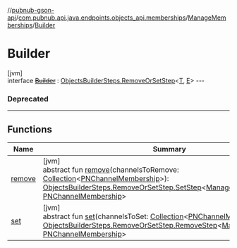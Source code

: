 //[pubnub-gson-api](../../../../index.md)/[com.pubnub.api.java.endpoints.objects_api.memberships](../../index.md)/[ManageMemberships](../index.md)/[Builder](index.md)

# Builder

[jvm]\
interface [~~Builder~~](index.md) : [ObjectsBuilderSteps.RemoveOrSetStep](../../../com.pubnub.api.java.endpoints.objects_api.utils/-objects-builder-steps/-remove-or-set-step/index.md)&lt;[T](../../../com.pubnub.api.java.endpoints.objects_api.utils/-objects-builder-steps/-remove-or-set-step/index.md), [E](../../../com.pubnub.api.java.endpoints.objects_api.utils/-objects-builder-steps/-remove-or-set-step/index.md)&gt; ---

### Deprecated

---

## Functions

| Name | Summary |
|---|---|
| [remove](remove.md) | [jvm]<br>abstract fun [remove](remove.md)(channelsToRemove: [Collection](https://docs.oracle.com/javase/8/docs/api/java/util/Collection.html)&lt;[PNChannelMembership](../../../com.pubnub.api.java.models.consumer.objects_api.membership/-p-n-channel-membership/index.md)&gt;): [ObjectsBuilderSteps.RemoveOrSetStep.SetStep](../../../com.pubnub.api.java.endpoints.objects_api.utils/-objects-builder-steps/-remove-or-set-step/-set-step/index.md)&lt;[ManageMemberships](../index.md), [PNChannelMembership](../../../com.pubnub.api.java.models.consumer.objects_api.membership/-p-n-channel-membership/index.md)&gt; |
| [set](set.md) | [jvm]<br>abstract fun [set](set.md)(channelsToSet: [Collection](https://docs.oracle.com/javase/8/docs/api/java/util/Collection.html)&lt;[PNChannelMembership](../../../com.pubnub.api.java.models.consumer.objects_api.membership/-p-n-channel-membership/index.md)&gt;): [ObjectsBuilderSteps.RemoveOrSetStep.RemoveStep](../../../com.pubnub.api.java.endpoints.objects_api.utils/-objects-builder-steps/-remove-or-set-step/-remove-step/index.md)&lt;[ManageMemberships](../index.md), [PNChannelMembership](../../../com.pubnub.api.java.models.consumer.objects_api.membership/-p-n-channel-membership/index.md)&gt; |
